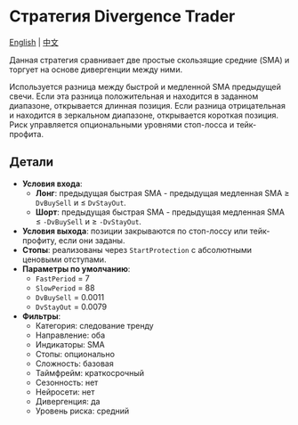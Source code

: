 # Стратегия Divergence Trader
[English](README.md) | [中文](README_cn.md)

Данная стратегия сравнивает две простые скользящие средние (SMA) и торгует на основе дивергенции между ними.

Используется разница между быстрой и медленной SMA предыдущей свечи. Если эта разница положительная и находится в заданном диапазоне, открывается длинная позиция. Если разница отрицательная и находится в зеркальном диапазоне, открывается короткая позиция. Риск управляется опциональными уровнями стоп-лосса и тейк-профита.

## Детали

- **Условия входа**:
  - **Лонг**: предыдущая быстрая SMA - предыдущая медленная SMA ≥ `DvBuySell` и ≤ `DvStayOut`.
  - **Шорт**: предыдущая быстрая SMA - предыдущая медленная SMA ≤ `-DvBuySell` и ≥ `-DvStayOut`.
- **Условия выхода**: позиции закрываются по стоп-лоссу или тейк-профиту, если они заданы.
- **Стопы**: реализованы через `StartProtection` с абсолютными ценовыми отступами.
- **Параметры по умолчанию**:
  - `FastPeriod` = 7
  - `SlowPeriod` = 88
  - `DvBuySell` = 0.0011
  - `DvStayOut` = 0.0079
- **Фильтры**:
  - Категория: следование тренду
  - Направление: оба
  - Индикаторы: SMA
  - Стопы: опционально
  - Сложность: базовая
  - Таймфрейм: краткосрочный
  - Сезонность: нет
  - Нейросети: нет
  - Дивергенция: да
  - Уровень риска: средний
